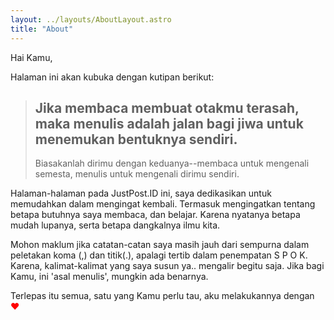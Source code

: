 ```yaml
---
layout: ../layouts/AboutLayout.astro
title: "About"
---
```


Hai Kamu,

Halaman ini akan kubuka dengan kutipan berikut:
>## Jika membaca membuat otakmu terasah, maka menulis adalah jalan bagi jiwa untuk menemukan bentuknya sendiri.
>
>Biasakanlah dirimu dengan keduanya--membaca untuk mengenali semesta, menulis untuk mengenali dirimu sendiri.

Halaman-halaman pada JustPost.ID ini, saya dedikasikan untuk memudahkan dalam mengingat kembali. Termasuk mengingatkan tentang betapa butuhnya saya membaca, dan belajar. Karena nyatanya betapa mudah lupanya, serta betapa dangkalnya ilmu kita.

Mohon maklum jika catatan-catan saya masih jauh dari sempurna dalam peletakan koma (,) dan titik(.), apalagi tertib dalam penempatan S P O K. Karena, kalimat-kalimat yang saya susun ya.. mengalir begitu saja. Jika bagi Kamu, ini 'asal menulis', mungkin ada benarnya.

Terlepas itu semua, satu yang Kamu perlu tau, aku melakukannya dengan <span style="color: red;">❤</span>
